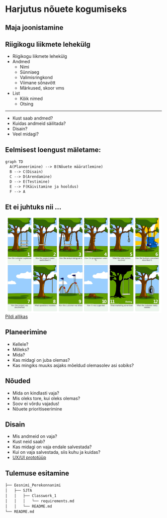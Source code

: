 # Harjutus nõuete kogumiseks

## Maja joonistamine

## Riigikogu liikmete lehekülg

- Riigikogu liikmete lehekülg
- Andmed
  - Nimi
  - Sünniaeg
  - Valimisringkond
  - Viimane sõnavõtt
  - Märkused, skoor vms
- List
  - Kõik nimed
  - Otsing
<hr>

- Kust saab andmed?
- Kuidas andmeid säilitada?
- Disain?
- Veel midagi?

## Eelmisest loengust mäletame:

```mermaid
graph TD
  A(Planeerimine) --> B(Nõuete määratlemine)
  B --> C(Disain)
  C --> D(Arendamine)
  D --> E(Testimine)
  E --> F(Käivitamine ja hooldus)
  F --> A
```

## Et ei juhtuks nii ...

![Projekti juthimine](Tree.jpg)  
[Pildi allikas](https://pmac-agpc.ca/sites/default/files/Tree.jpg)

## Planeerimine

- Kellele?
- Milleks?
- Mida?
- Kas midagi on juba olemas?
- Kas mingiks muuks asjaks mõeldud olemasolev asi sobiks?

## Nõuded

- Mida on kindlasti vaja?
- Mis oleks tore, kui oleks olemas?
- Soov ei võrdu vajadus!
- Nõuete prioritiseerimine

## Disain

- Mis andmeid on vaja?
- Kust neid saab?
- Kas midagi on vaja endale salvestada?
- Kui on vaja salvestada, siis kuhu ja kuidas?
- [UX/UI prototüüp](../../../concepts/prototyypimine/about.md)

## Tulemuse esitamine

```bash
├── Eesnimi_Perekonnanimi
│   ├── SJTA
│   │   ├── Classwork_1
│   │   │   └── requirements.md
│   │   └── README.md
└── README.md
```